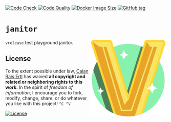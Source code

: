 [![Code Check][gh-code-check-shield]][gh-code-check-url]
[![Code Quality][lgtm-shield]][lgtm-url]
[![Docker Image Size][docker-img-size-shield]][docker-url]
[![GitHub tag][tag-shield]][tag-url]

[gh-code-check-shield]: https://img.shields.io/github/workflow/status/vrelease/janitor/code-check?label=code%20check&logo=github&style=flat-square
[gh-code-check-url]: https://github.com/vrelease/janitor/actions/workflows/code-check.yml

[lgtm-shield]: https://img.shields.io/lgtm/grade/javascript/g/vrelease/janitor.svg?logo=lgtm&style=flat-square
[lgtm-url]: https://lgtm.com/projects/g/vrelease/janitor/context:javascript

[docker-img-size-shield]: https://img.shields.io/docker/image-size/caian/vrelease-janitor?logo=docker&logoColor=FFF&style=flat-square
[docker-url]: https://hub.docker.com/r/caian/vrelease-janitor

[tag-shield]: https://img.shields.io/github/tag/vrelease/janitor.svg?logo=git&logoColor=FFF&style=flat-square
[tag-url]: https://github.com/vrelease/janitor/releases


# `janitor`

<img src="icon.svg" height="240px" align="right"/>

`vrelease` test playground janitor.


## License

To the extent possible under law, [Caian Rais Ertl][me] has waived __all
copyright and related or neighboring rights to this work__. In the spirit of
_freedom of information_, I encourage you to fork, modify, change, share, or do
whatever you like with this project! `^C ^V`

[![License][cc-shield]][cc-url]

[me]: https://github.com/caiertl
[cc-shield]: https://forthebadge.com/images/badges/cc-0.svg
[cc-url]: http://creativecommons.org/publicdomain/zero/1.0
